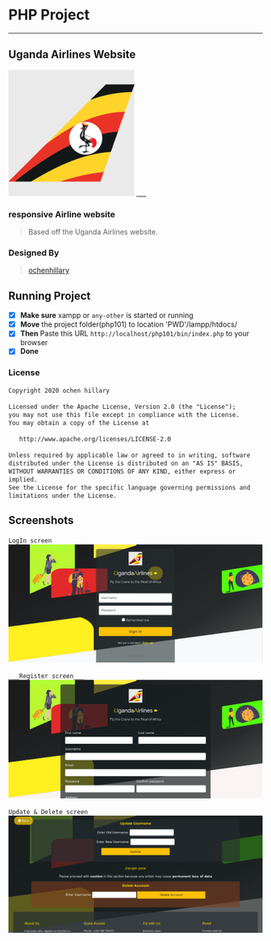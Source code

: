 
# __PHP Project__
___

## Uganda Airlines Website

<img src="./bin/favicon.ico" width="250px" />
___

### responsive Airline website
> Based off the Uganda Airlines website.

### Designed By
  > [ochenhillary](https://github.com/occn8)

## Running Project
* [x] __Make sure__ xampp or `any-other` is started or running
* [x] __Move__ the project folder(php101) to location 'PWD'/lampp/htdocs/
* [x] __Then__ Paste this URL `http://localhost/php101/bin/index.php` to your browser
* [x] __Done__

### License

    Copyright 2020 ochen hillary

    Licensed under the Apache License, Version 2.0 (the "License");
    you may not use this file except in compliance with the License.
    You may obtain a copy of the License at

       http://www.apache.org/licenses/LICENSE-2.0

    Unless required by applicable law or agreed to in writing, software
    distributed under the License is distributed on an "AS IS" BASIS,
    WITHOUT WARRANTIES OR CONDITIONS OF ANY KIND, either express or implied.
    See the License for the specific language governing permissions and
    limitations under the License.


## Screenshots
`LogIn screen`
<img src="screen1.png" />

`___Register screen___`
<img src="screen2.png" />

`Update & Delete screen`
<img src="screen3.png" />